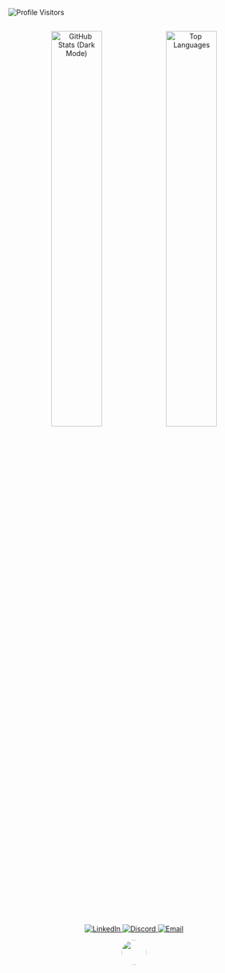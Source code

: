 ![Profile Visitors](https://visitor-badge.glitch.me/badge?page_id=Marciustech&left_color=green&right_color=red)

<div align="center">
<h2></h2>
  <img src="https://github-readme-stats.vercel.app/api?username=Marciustech&show_icons=true&theme=tokyonight" alt="GitHub Stats (Dark Mode)" width="45%" />
  <img src="https://github-readme-stats.vercel.app/api/top-langs?username=Marciustech&theme=tokyonight&layout=compact&langs_count=8&card_width=320" alt="Top Languages" width="45%" />
</div>

<div align="center">
<h2></h2>

  <a href="https://www.linkedin.com/in/marcius-silva">
    <img src="https://img.shields.io/badge/-Linkedin-0e76a8?style=flat&labelColor=0e76a8&logo=linkedin&logoColor=white" alt="LinkedIn" />
  </a>
  <a href="https://discordapp.com/users/830431949671104582">
    <img src="https://img.shields.io/badge/-Discord-7289DA?style=flat&labelColor=7289DA&logo=discord&logoColor=white" alt="Discord" />
  </a>
  <a href="mailto:mcmrcs@pm.me">
    <img src="https://img.shields.io/badge/-Email-6600cc?style=flat&labelColor=6600cc&logo=protonmail&logoColor=white" alt="Email" />
  </a>
  <div align="center">

[<img src="https://github.com/Marciustech.png" width="50" height="50" style="border-radius: 50%;">](https://github.com/Marciustech)

</div>
</div>
